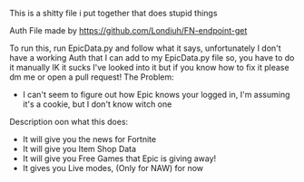 This is a shitty file i put together that does stupid things

Auth File made by https://github.com/Londiuh/FN-endpoint-get

To run this, run EpicData.py
and follow what it says, unfortunately I don't have a working Auth that I can add to my EpicData.py file so, you have to do it manually IK it sucks I've looked into it but if you know how to fix it please dm me or open a pull request!
The Problem:
* I can't seem to figure out how Epic knows your logged in, I'm assuming it's a cookie, but I don't know witch one

Description oon what this does:
* It will give you the news for Fortnite
* It will give you Item Shop Data
* It will give you Free Games that Epic is giving away!
* It gives you Live modes, (Only for NAW) for now
